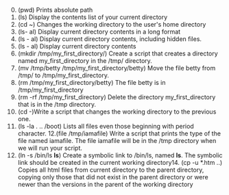 0. (pwd) Prints absolute path
1. (ls) Display the contents list of your current directory
2. (cd ~) Changes the working directory to the user's home directory
3. (ls- al) Display current directory contents in a long format
4. (ls - al) Display current directory contents, including hidden files.
5. (ls - al) Display current directory contents
6. (mkdir /tmp/my_first_directory/) Create a script that creates a directory named my_first_directory in the /tmp/ directory.
7. (mv /tmp/betty /tmp/my_first_directory/betty) Move the file betty from /tmp/ to /tmp/my_first_directory.
8. (rm /tmp/my_first_directory/betty) The file betty is in /tmp/my_first_directory
9. (rm -rf /tmp/my_first_directory) Delete the directory my_first_directory that is in the /tmp directory.
10. (cd -)Write a script that changes the working directory to the previous one.
11. (ls -la . .. /boot) Lists all files even those beginning with period character.
12.(file /tmp/iamafile) Write a script that prints the type of the file named iamafile. The file iamafile will be in the /tmp directory when we will run your script.
13. (ln -s /bin/ls __ls__) Create a symbolic link to /bin/ls, named __ls__. The symbolic link should be created in the current working directory14. (cp -u *.htm ..) Copies all html files from current directory to the parent directory, copying only those that did not exist in the parent directory or were newer than the versions in the parent of the working directory
